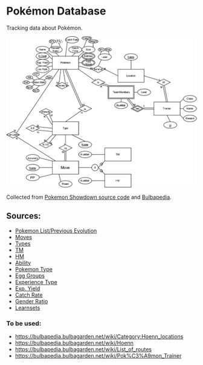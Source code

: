 # Pokémon Database

Tracking data about Pokémon.

![EER](./EER.png)

Collected from [Pokemon Showdown source code](https://github.com/smogon/pokemon-showdown) and [Bulbapedia](https://bulbapedia.bulbagarden.net/wiki/Main_Page).

## Sources: 
- [Pokemon List/Previous Evolution](https://github.com/smogon/pokemon-showdown/blob/master/data/pokedex.ts)
- [Moves](https://bulbapedia.bulbagarden.net/wiki/List_of_moves)
- [Types](https://bulbapedia.bulbagarden.net/wiki/Type)
- [TM](https://bulbapedia.bulbagarden.net/wiki/TM)
- [HM](https://bulbapedia.bulbagarden.net/wiki/HM)
- [Ability](https://bulbapedia.bulbagarden.net/wiki/List_of_Pok%C3%A9mon_by_Ability)
- [Pokemon Type](https://bulbapedia.bulbagarden.net/wiki/List_of_Pok%C3%A9mon_by_National_Pok%C3%A9dex_number)
- [Egg Groups]( https://bulbapedia.bulbagarden.net/wiki/List_of_Pok%C3%A9mon_by_base_Egg_cycles)
- [Experience Type](https://bulbapedia.bulbagarden.net/wiki/List_of_Pok%C3%A9mon_by_experience_type)
- [Exp. Yield](https://bulbapedia.bulbagarden.net/wiki/List_of_Pok%C3%A9mon_by_effort_value_yield)
- [Catch Rate](https://bulbapedia.bulbagarden.net/wiki/List_of_Pok%C3%A9mon_by_catch_rate)
- [Gender Ratio](https://bulbapedia.bulbagarden.net/wiki/List_of_Pok%C3%A9mon_by_gender_ratio)
- [Learnsets](https://github.com/smogon/pokemon-showdown/blob/master/data/learnsets.ts)

### To be used:
- https://bulbapedia.bulbagarden.net/wiki/Category:Hoenn_locations
- https://bulbapedia.bulbagarden.net/wiki/Hoenn
- https://bulbapedia.bulbagarden.net/wiki/List_of_routes
- https://bulbapedia.bulbagarden.net/wiki/Pok%C3%A9mon_Trainer
